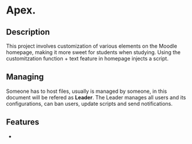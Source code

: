 # Apex.

## Description
This project involves customization of various elements on the Moodle homepage, making it more sweet for students when studying.
Using the customitzation function + text feature in homepage injects a script.

## Managing
Someone has to host files, usually is managed by someone, in this document will be refered as **Leader**.
The Leader manages all users and its configurations, can ban users, update scripts and send notifications.

## Features
- 
